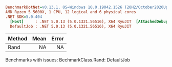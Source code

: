 ``` ini

BenchmarkDotNet=v0.13.1, OS=Windows 10.0.19042.1526 (20H2/October2020Update)
AMD Ryzen 5 5600X, 1 CPU, 12 logical and 6 physical cores
.NET SDK=5.0.404
  [Host]     : .NET 5.0.13 (5.0.1321.56516), X64 RyuJIT  [AttachedDebugger]
  DefaultJob : .NET 5.0.13 (5.0.1321.56516), X64 RyuJIT


```
| Method | Mean | Error |
|------- |-----:|------:|
|   Rand |   NA |    NA |

Benchmarks with issues:
  BechmarkClass.Rand: DefaultJob
